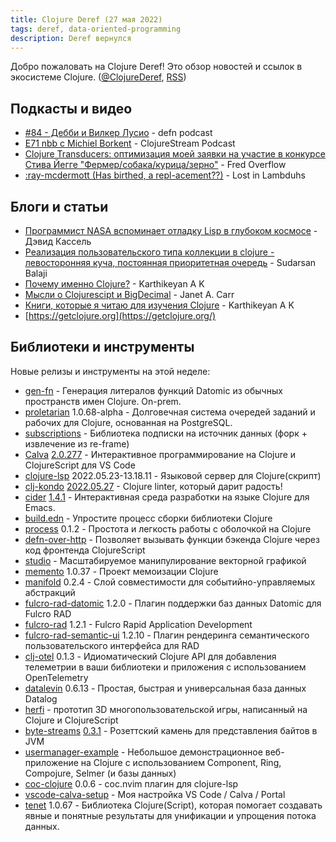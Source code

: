 ```yaml
---
title: Clojure Deref (27 мая 2022)
tags: deref, data-oriented-programming
description: Deref вернулся
---
```


Добро пожаловать на Clojure Deref! Это обзор новостей и ссылок в экосистеме Clojure. ([@ClojureDeref](https://twitter.com/ClojureDeref), [RSS](https://clojure.org/feed.xml))


## Подкасты и видео

- [#84 - Дебби и Вилкер Лусио](https://soundcloud.com/defn-771544745/84-debbie-and-wilker-lucio) - defn podcast
- [E71 nbb с Michiel Borkent](https://soundcloud.com/clojurestream/nbb-with-michiel-borkent) - ClojureStream Podcast
- [Clojure Transducers: оптимизация моей заявки на участие в конкурсе Стива Йегге "Фермер/собака/курица/зерно"](https://www.youtube.com/watch?v=AvtSFWT5rHs) - Fred Overflow
- [:ray-mcdermott (Has birthed, a repl-acement??)](https://anchor.fm/lostinlambduhhs/episodes/ray-mcdermott-Has-birthed-a-repl-acement-e1iuoom) - Lost in Lambduhs

## Блоги и статьи

- [Программист NASA вспоминает отладку Lisp в глубоком космосе](https://thenewstack.io/nasa-programmer-remembers-debugging-lisp-in-deep-space/) - Дэвид Кассель
- [Реализация пользовательского типа коллекции в clojure - левосторонняя куча, постоянная приоритетная очередь](https://journal.artfuldev.com/implementing-a-custom-collection-type-in-clojure-the-leftist-heap-a-persistent-priority-queue-2917b20a069) - Sudarsan Balaji
- [Почему именно Clojure?](https://clojure-diary.gitlab.io/2022/05/22/why-clojure.html) - Karthikeyan A K
- [Мысли о Clojurescipt и BigDecimal](https://blog.janetacarr.com/thoughts-on-clojurescript-and-bigdecimal/) - Janet A. Carr
- [Книги, которые я читаю для изучения Clojure](https://clojure-diary.gitlab.io/2022/05/27/the-books-i-am-reading-to-learn-clojure.html) - Karthikeyan A K
- [https://getclojure.org](https://getclojure.org/)

## Библиотеки и инструменты

Новые релизы и инструменты на этой неделе:

- [gen-fn](https://github.com/ivarref/gen-fn) - Генерация литералов функций Datomic из обычных пространств имен Clojure. On-prem.
- [proletarian](https://github.com/msolli/proletarian) 1.0.68-alpha - Долговечная система очередей заданий и рабочих для Clojure, основанная на PostgreSQL.
- [subscriptions](https://github.com/matterandvoid-space/subscriptions) - Библиотека подписки на источник данных (форк + извлечение из re-frame)
- [Calva](https://calva.io) [2.0.277](https://github.com/BetterThanTomorrow/calva/releases/tag/v2.0.277) - Интерактивное программирование на Clojure и ClojureScript для VS Code
- [clojure-lsp](https://clojure-lsp.io/) 2022.05.23-13.18.11 - Языковой сервер для Clojure(скрипт)
- [clj-kondo](https://github.com/clj-kondo/clj-kondo) [2022.05.27](https://github.com/clj-kondo/clj-kondo/blob/master/CHANGELOG.md) - Clojure linter, который дарит радость!
- [cider](https://github.com/clojure-emacs/cider) [1.4.1](https://github.com/clojure-emacs/cider/releases/tag/v1.4.1) - Интерактивная среда разработки на языке Clojure для Emacs.
- [build.edn](https://github.com/liquidz/build.edn) - Упростите процесс сборки библиотеки Clojure
- [process](https://github.com/babashka/process) 0.1.2 - Простота и легкость работы с оболочкой на Clojure
- [defn-over-http](https://github.com/eighttrigrams/defn-over-http) - Позволяет вызывать функции бэкенда Clojure через код фронтенда ClojureScript
- [studio](https://github.com/re-path/studio) - Масштабируемое манипулирование векторной графикой
- [memento](https://github.com/RokLenarcic/memento) 1.0.37 - Проект мемоизации Clojure
- [manifold](https://github.com/KingMob/manifold) 0.2.4 - Слой совместимости для событийно-управляемых абстракций
- [fulcro-rad-datomic](https://github.com/fulcrologic/fulcro-rad-datomic) 1.2.0 - Плагин поддержки баз данных Datomic для Fulcro RAD
- [fulcro-rad](https://github.com/fulcrologic/fulcro-rad) 1.2.1 - Fulcro Rapid Application Development
- [fulcro-rad-semantic-ui](https://github.com/fulcrologic/fulcro-rad-semantic-ui) 1.2.10 - Плагин рендеринга семантического пользовательского интерфейса для RAD
- [clj-otel](https://github.com/steffan-westcott/clj-otel) 0.1.3 - Идиоматический Clojure API для добавления телеметрии в ваши библиотеки и приложения с использованием OpenTelemetry
- [datalevin](https://github.com/juji-io/datalevin) 0.6.13 - Простая, быстрая и универсальная база данных Datalog
- [herfi](https://github.com/ertugrulcetin/herfi) - прототип 3D многопользовательской игры, написанный на Clojure и ClojureScript
- [byte-streams](https://github.com/clj-commons/byte-streams) [0.3.1](https://github.com/clj-commons/byte-streams/blob/master/CHANGELOG.adoc) - Розеттский камень для представления байтов в JVM
- [usermanager-example](https://github.com/seancorfield/usermanager-example) - Небольшое демонстрационное веб-приложение на Clojure с использованием Component, Ring, Compojure, Selmer (и базы данных)
- [coc-clojure](https://github.com/NoahTheDuke/coc-clojure) 0.0.6 - coc.nvim плагин для clojure-lsp
- [vscode-calva-setup](https://github.com/seancorfield/vscode-calva-setup) - Моя настройка VS Code / Calva / Portal
- [tenet](https://github.com/lazy-cat-io/tenet) 1.0.67 - Библиотека Clojure(Script), которая помогает создавать явные и понятные результаты для унификации и упрощения потока данных.